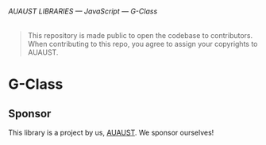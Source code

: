 ###### AUAUST LIBRARIES — JavaScript — G-Class

> This repository is made public to open the codebase to contributors.
> When contributing to this repo, you agree to assign your copyrights to AUAUST.

# G-Class

## Sponsor

This library is a project by us, [AUAUST](https://auaust.ch/). We sponsor ourselves!
